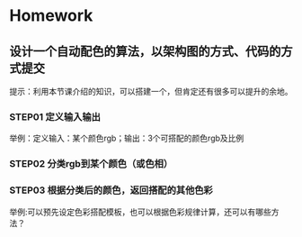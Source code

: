 # Homework

## 设计一个自动配色的算法，以架构图的方式、代码的方式提交

提示：利⽤本节课介绍的知识，可以搭建⼀个，但肯定还有很多可以提升的余地。  

### STEP01 定义输入输出

举例：定义输⼊：某个颜⾊rgb；输出：3个可搭配的颜⾊rgb及⽐例  

### STEP02 分类rgb到某个颜色（或色相）

### STEP03 根据分类后的颜色，返回搭配的其他⾊彩

举例:可以预先设定色彩搭配模板，也可以根据色彩规律计算，还可以有哪些⽅法？
